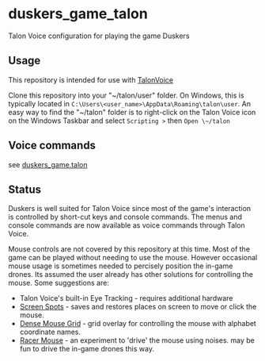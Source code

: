 # duskers_game_talon

Talon Voice configuration for playing the game Duskers

## Usage

This repository is intended for use with [TalonVoice](https://talonvoice.com/)

Clone this repository into your "\~/talon/user" folder.  On Windows, this is typically located in `C:\Users\<user_name>\AppData\Roaming\talon\user`.  An easy way to find the "\~/talon" folder is to right-click on the Talon Voice icon on the Windows Taskbar and select `Scripting >` then `Open \~/talon`

## Voice commands

see [duskers_game.talon](https://github.com/ghouston/duskers_game_talon/blob/main/duskers_game.talon)

## Status

Duskers is well suited for Talon Voice since most of the game's interaction is controlled by short-cut keys and console commands.  The menus and console commands are now available as voice commands through Talon Voice.

Mouse controls are not covered by this repository at this time.  Most of the game can be played without needing to use the mouse.  However occasional mouse usage is sometimes needed to percisely position the in-game drones.  Its assumed the user already has other solutions for controlling the mouse.  Some suggestions are:
  * Talon Voice's built-in Eye Tracking - requires additional hardware
  * [Screen Spots](https://github.com/AndrewDant/screen-spots) - saves and restores places on screen to move or click the mouse.
  * [Dense Mouse Grid](https://github.com/tararoys/dense-mouse-grid) - grid overlay for controlling the mouse with alphabet coordinate names.
  * [Racer Mouse](https://gist.github.com/timo/d3a8c871aca93aee4cd8b4fc57b15187) - an experiment to 'drive' the mouse using noises.  may be fun to drive the in-game drones this way.
